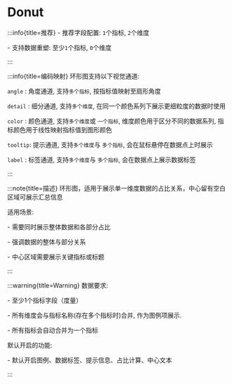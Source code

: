 # Donut

:::info{title=推荐}
\- 推荐字段配置: `1`个指标, `2`个维度

\- 支持数据重塑: 至少`1`个指标, `0`个维度

:::

:::info{title=编码映射}
环形图支持以下视觉通道:

`angle`  : 角度通道, 支持`多个指标`, 按指标值映射至扇形角度

`detail` : 细分通道, 支持`多个维度`, 在同一个颜色系列下展示更细粒度的数据时使用

`color`  : 颜色通道, 支持`多个维度`或 `一个指标`, 维度颜色用于区分不同的数据系列, 指标颜色用于线性映射指标值到图形颜色

`tooltip`: 提示通道, 支持`多个维度`与 `多个指标`, 会在鼠标悬停在数据点上时展示

`label`  : 标签通道, 支持`多个维度`与 `多个指标`, 会在数据点上展示数据标签

:::

:::note{title=描述}
环形图，适用于展示单一维度数据的占比关系，中心留有空白区域可展示汇总信息

适用场景:

\- 需要同时展示整体数据和各部分占比

\- 强调数据的整体与部分关系

\- 中心区域需要展示关键指标或标题

:::

:::warning{title=Warning}
数据要求:

\- 至少1个指标字段（度量）

\- 所有维度会与指标名称(存在多个指标时)合并, 作为图例项展示.

\- 所有指标会自动合并为一个指标

默认开启的功能:

\- 默认开启图例、数据标签、提示信息、占比计算、中心文本

:::

